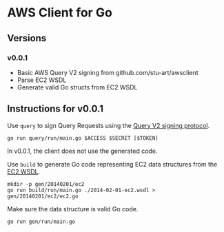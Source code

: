# AWS Client for Go #
## Versions ##
### v0.0.1 ###
* Basic AWS Query V2 signing from github.com/stu-art/awsclient
* Parse EC2 WSDL
* Generate valid Go structs from EC2 WSDL

## Instructions for v0.0.1 ##

Use `query` to sign Query Requests using the [Query V2 signing protocol][QV2].

    go run query/run/main.go $ACCESS $SECRET [$TOKEN]

In v0.0.1, the client does not use the generated code.

Use `build` to generate Go code representing EC2 data structures from the [EC2 WSDL].

    mkdir -p gen/20140201/ec2
    go run build/run/main.go ./2014-02-01-ec2.wsdl > gen/20140201/ec2/ec2.go

Make sure the data structure is valid Go code.

    go run gen/run/main.go

[EC2 WSDL]: https://s3.amazonaws.com/ec2-downloads/ec2.wsdl "EC2 2014-02-01 WSDL"
[QV2]: https://docs.aws.amazon.com/general/latest/gr/signature-version-2.html "Signature Version 2 Signing Process"